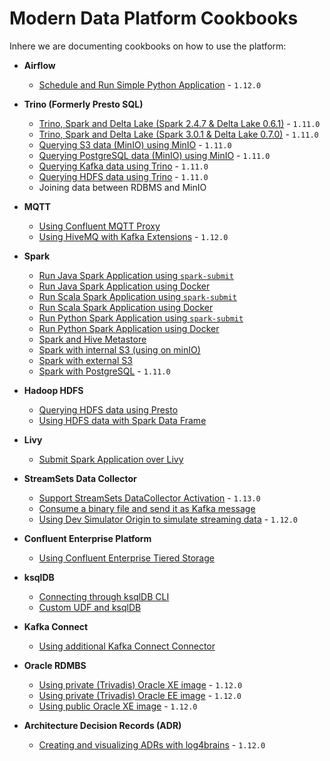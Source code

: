 # Modern Data Platform Cookbooks

Inhere we are documenting cookbooks on how to use the platform:

 * **Airflow**
   * [Schedule and Run Simple Python Application](./recipes/airflow-schedule-python-app/README.md) - `1.12.0`

 * **Trino (Formerly Presto SQL)**
   * [Trino, Spark and Delta Lake (Spark 2.4.7 & Delta Lake 0.6.1)](./recipes/delta-lake-and-trino-spark2.4/README.md) - `1.11.0`
   * [Trino, Spark and Delta Lake (Spark 3.0.1 & Delta Lake 0.7.0)](./recipes/delta-lake-and-trino-spark3.0/README.md) - `1.11.0`
   * [Querying S3 data (MinIO) using MinIO](./recipes/querying-minio-with-trino/README.md) - `1.11.0`
   * [Querying PostgreSQL data (MinIO) using MinIO](./recipes/querying-postgresql-with-trino/README.md) - `1.11.0`
   * [Querying Kafka data using Trino](./recipes/querying-kafka-with-trino/README.md) - `1.11.0` 
   * [Querying HDFS data using Trino](./recipes/querying-hdfs-with-presto/README.md) - `1.11.0`
   * Joining data between RDBMS and MinIO

 * **MQTT**
   * [Using Confluent MQTT Proxy](./recipes/using-mqtt-proxy/README.md)
   * [Using HiveMQ with Kafka Extensions](./recipes/using-hivemq-with-kafka-extension/README.md) - `1.12.0`

 * **Spark**
   * [Run Java Spark Application using `spark-submit`](./recipes/run-spark-simple-app-java-submit/README.md)
   * [Run Java Spark Application using Docker](./recipes/run-spark-simple-app-java-docker/README.md)
   * [Run Scala Spark Application using `spark-submit`](./recipes/run-spark-simple-app-scala-submit/README.md)
   * [Run Scala Spark Application using Docker](./recipes/run-spark-simple-app-scala-docker/README.md)
   * [Run Python Spark Application using `spark-submit`](./recipes/run-spark-simple-app-python-submit/README.md)
   * [Run Python Spark Application using Docker](./recipes/run-spark-simple-app-python-docker/README.md)   
   * [Spark and Hive Metastore](./recipes/spark-and-hive-metastore/README.md)
   * [Spark with internal S3 (using on minIO)](./recipes/spark-with-internal-s3/README.md)
   * [Spark with external S3](./recipes/spark-with-external-s3/README.md)
   * [Spark with PostgreSQL](./recipes/spark-with-postgresql/README.md) - `1.11.0`

 * **Hadoop HDFS**
   * [Querying HDFS data using Presto](./recipes/querying-hdfs-with-presto/README.md)
   * [Using HDFS data with Spark Data Frame](./recipes/using-hdfs-with-spark/README.md)
 
 * **Livy**
   * [Submit Spark Application over Livy](./recipes/run-spark-simple-app-scala-livy/README.md)

 * **StreamSets Data Collector**
   * [Support StreamSets DataCollector Activation](./recipes/streamsets-oss-activation/README.md) - `1.13.0` 
   * [Consume a binary file and send it as Kafka message](./recipes/streamsets-binary-file-to-kafka/README.md) 
   * [Using Dev Simulator Origin to simulate streaming data](./recipes/using-dev-simulator-origin/README.md) - `1.12.0` 

 * **Confluent Enterprise Platform**
   * [Using Confluent Enterprise Tiered Storage](./recipes/confluent-tiered-storage/README.md) 

 * **ksqlDB**
   * [Connecting through ksqlDB CLI](./recipes/connecting-through-ksqldb-cli/README.md)    
   * [Custom UDF and ksqlDB](./recipes/custom-udf-and-ksqldb/README.md)    

 * **Kafka Connect**
   * [Using additional Kafka Connect Connector](./recipes/using-additional-kafka-connect-connector/README.md)    

 * **Oracle RDMBS**
   * [Using private (Trivadis) Oracle XE image](./recipes/using-private-oracle-xe-image/README.md) - `1.12.0`    
   * [Using private (Trivadis) Oracle EE image](./recipes/using-private-oracle-ee-image/README.md) - `1.12.0`    
   * [Using public Oracle XE image](./recipes/using-public-oracle-xe-image/README.md) - `1.12.0`    

 * **Architecture Decision Records (ADR)**
   * [Creating and visualizing ADRs with log4brains](./recipes/creating-adr-with-log4brains/README.md) - `1.12.0`    
